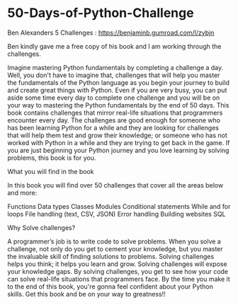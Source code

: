 # 50-Days-of-Python-Challenge
Ben Alexanders 5 Challenges : https://benjaminb.gumroad.com/l/zybjn

Ben kindly gave me a free copy of his book and I am working through the challenges.

Imagine mastering Python fundamentals by completing a challenge a day. Well, you don't have to imagine that, challenges that will help you master the fundamentals of the Python language as you begin your journey to build and create great things with Python. Even if you are very busy, you can put aside some time every day to complete one challenge and you will be on your way to mastering the Python fundamentals by the end of 50 days. This book contains challenges that mirror real-life situations that programmers encounter every day. The challenges are good enough for someone who has been learning Python for a while and they are looking for challenges that will help them test and grow their knowledge; or someone who has not worked with Python in a while and they are trying to get back in the game. If you are just beginning your Python journey and you love learning by solving problems, this book is for you.

What you will find in the book

In this book you will find over 50 challenges that cover all the areas below and more:

Functions
Data types
Classes
Modules
Conditional statements
While and for loops
File handling (text, CSV, JSON)
Error handling
Building websites
SQL

Why Solve challenges?

A programmer’s job is to write code to solve problems. When you solve a challenge, not only do you get to cement your knowledge, but you master the invaluable skill of finding solutions to problems. Solving challenges helps you think; it helps you learn and grow. Solving challenges will expose your knowledge gaps. By solving challenges, you get to see how your code can solve real-life situations that programmers face. By the time you make it to the end of this book, you're gonna feel confident about your Python skills. Get this book and be on your way to greatness!!
